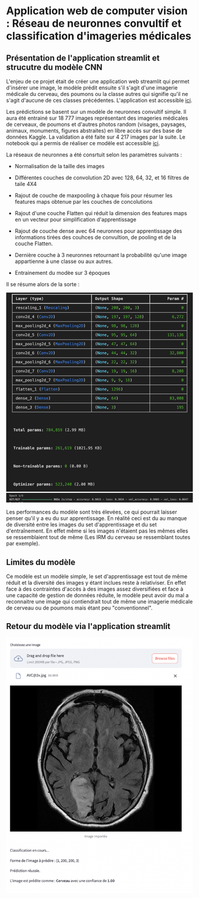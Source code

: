 # Application web de computer vision : Réseau de neuronnes convultif et classification d'imageries médicales

## Présentation de l'application streamlit et strucutre du modèle CNN

L'enjeu de ce projet était de créer une application web streamlit qui permet d'insérer une image, le modèle prédit ensuite s'il s'agit d'une imagerie médicale du cerveau, des poumons ou la classe autres qui signifie qu'il ne s'agit d'aucune de ces classes précédentes. L'application est accessible [ici](https://cnnimageriesmedicales.streamlit.app/).

Les prédictions se basent sur un modèle de neuronnes convultif simple. Il aura été entrainé sur 18 777 images représentant des imageries médicales de cerveaux, de poumons et d'autres photos random (visages, paysages, animaux, monuments, figures abstraites) en libre accès sur des base de données Kaggle. La validation a été faite sur 4 217 images par la suite. Le notebook qui a permis de réaliser ce modèle est accessible [ici](https://github.com/Victorouledi/Portfolio_data_analyst_et_data_scientist_Victor_OULEDI/blob/eb7925a00a465b67dad03e2e66dd56f574562025/docs/asset/Computer_vision/notebooks/Pre%CC%81diction%20imagerie%20me%CC%81dicale.ipynb).

La réseaux de neuronnes a été consrtuit selon les paramètres suivants : 

- Normalisation de la taille des images 

- Différentes couches de convolution 2D avec 128, 64, 32, et 16 filtres de taile 4X4 

- Rajout de couche de maxpooling à chaque fois pour résumer les features maps obtenue par les couches de concolutions

- Rajout d'une couche  Flatten qui réduit la dimension des features maps en un vecteur pour simplification d'apprentissage

- Rajout de couche dense avec 64 neuronnes pour apprentissage des informations tirées des couhces de convultion, de pooling et de la couche Flatten.

- Dernière couche à 3 neuronnes retournant la probabilité qu'une image appartienne à une classe ou aux autres. 

- Entrainement du modèe sur 3 époques

Il se résume alors de la sorte :  

![](https://github.com/Victorouledi/Portfolio_data_analyst_et_data_scientist_Victor_OULEDI/blob/59befe64823ff0e53c9c5f540ce118e9c84a7fc7/docs/asset/Computer_vision/images/perf1_CNN.png)
![](https://github.com/Victorouledi/Portfolio_data_analyst_et_data_scientist_Victor_OULEDI/blob/59befe64823ff0e53c9c5f540ce118e9c84a7fc7/docs/asset/Computer_vision/images/perf2_CNN.png)





Les performances du modèle sont très élevées, ce qui pourrait laisser penser qu'il y a eu du sur apprentissage. En réalité ceci est du au manque de diversité entre les images du set d'apprentissage et du set d'entraînement. En effet même si les images n'étaient pas les mêmes elles se ressemblaient tout de même (Les IRM du cerveau se ressemblant toutes par exemple). 

## Limites du modèle

Ce modèle est un modèle simple, le set d'apprentissage est tout de même réduit et la diversité des images y étant inclues reste à relativiser. En effet face à des contraintes d'accès à des images assez diversifiées et face à une capacité de gestion de données réduite, le modèle peut avoir du mal a reconnaitre une image qui contiendrait tout de même une imagerie médicale de cerveau ou de poumons mais étant peu "conventionnel".

## Retour du modèle via l'application streamlit

![](https://github.com/Victorouledi/Portfolio_data_analyst_et_data_scientist_Victor_OULEDI/blob/59befe64823ff0e53c9c5f540ce118e9c84a7fc7/docs/asset/Computer_vision/images/app.png)
